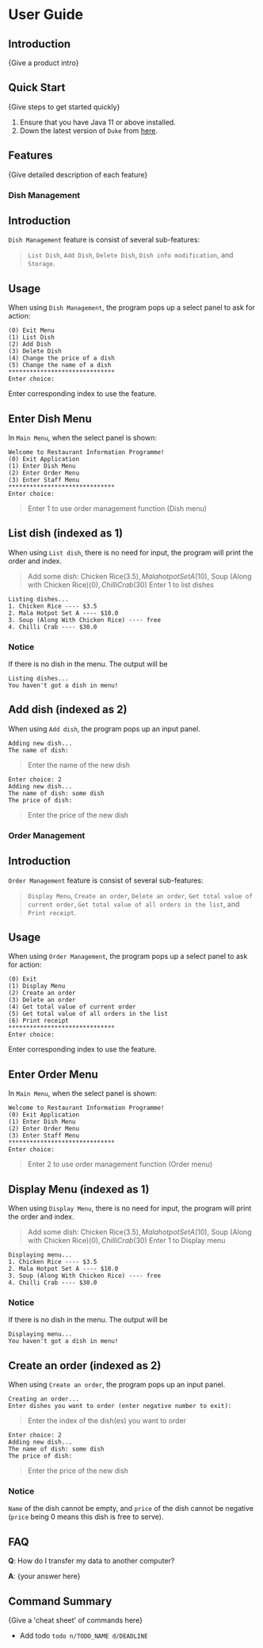 # User Guide

## Introduction

{Give a product intro}

## Quick Start

{Give steps to get started quickly}

1. Ensure that you have Java 11 or above installed.
1. Down the latest version of `Duke` from [here](http://link.to/duke).

## Features 

{Give detailed description of each feature}

### Dish Management

## Introduction
`Dish Management` feature is consist of several sub-features:
> `List Dish`, `Add Dish`, `Delete Dish`, `Dish info modification`, and `Storage`.

## Usage
When using `Dish Management`, the program pops up a select panel to ask for action:
```aidl
(0) Exit Menu
(1) List Dish
(2) Add Dish
(3) Delete Dish
(4) Change the price of a dish
(5) Change the name of a dish
******************************
Enter choice: 
```
Enter corresponding index to use the feature.

## Enter Dish Menu
In `Main Menu`, when the select panel is shown:
```
Welcome to Restaurant Information Programme!
(0) Exit Application
(1) Enter Dish Menu
(2) Enter Order Menu
(3) Enter Staff Menu
******************************
Enter choice: 
```
> Enter 1 to use order management function (Dish menu)

## List dish (indexed as 1)
When using `List dish`, there is no need for input, the program will print the order and index.
> Add some dish: Chicken Rice($3.5), Mala hotpot Set A($10), Soup (Along with Chicken Rice)($0), Chilli Crab($30)
> Enter 1 to list dishes
```aidl
Listing dishes...
1. Chicken Rice ---- $3.5
2. Mala Hotpot Set A ---- $10.0
3. Soup (Along With Chicken Rice) ---- free
4. Chilli Crab ---- $30.0
```

### Notice
If there is no dish in the menu. The output will be
```aidl
Listing dishes...
You haven't got a dish in menu!
```

## Add dish (indexed as 2)
When using `Add dish`, the program pops up an input panel.
```aidl
Adding new dish...
The name of dish: 
```
> Enter the name of the new dish
```aidl
Enter choice: 2
Adding new dish...
The name of dish: some dish
The price of dish: 
```
> Enter the price of the new dish

### Order Management

## Introduction
`Order Management` feature is consist of several sub-features:
> `Display Menu`, `Create an order`, `Delete an order`, `Get total value of current order`, `Get total value of all orders in the list`, and `Print receipt`.

## Usage
When using `Order Management`, the program pops up a select panel to ask for action:
```aidl
(0) Exit
(1) Display Menu
(2) Create an order
(3) Delete an order
(4) Get total value of current order
(5) Get total value of all orders in the list
(6) Print receipt
******************************
Enter choice: 
```
Enter corresponding index to use the feature.

## Enter Order Menu
In `Main Menu`, when the select panel is shown:
```
Welcome to Restaurant Information Programme!
(0) Exit Application
(1) Enter Dish Menu
(2) Enter Order Menu
(3) Enter Staff Menu
******************************
Enter choice: 
```
> Enter 2 to use order management function (Order menu)

## Display Menu (indexed as 1)
When using `Display Menu`, there is no need for input, the program will print the order and index.
> Add some dish: Chicken Rice($3.5), Mala hotpot Set A($10), Soup (Along with Chicken Rice)($0), Chilli Crab($30)
> Enter 1 to Display menu
```aidl
Displaying menu...
1. Chicken Rice ---- $3.5
2. Mala Hotpot Set A ---- $10.0
3. Soup (Along With Chicken Rice) ---- free
4. Chilli Crab ---- $30.0
```

### Notice
If there is no dish in the menu. The output will be
```aidl
Displaying menu...
You haven't got a dish in menu!
```

## Create an order (indexed as 2)
When using `Create an order`, the program pops up an input panel.
```aidl
Creating an order...
Enter dishes you want to order (enter negative number to exit):  
```
> Enter the index of the dish(es) you want to order
```aidl
Enter choice: 2
Adding new dish...
The name of dish: some dish
The price of dish: 
```
> Enter the price of the new dish





### Notice
`Name` of the dish cannot be empty, and `price` of the dish cannot be negative (`price` being 0 means this dish is free to serve).



## FAQ

**Q**: How do I transfer my data to another computer? 

**A**: {your answer here}

## Command Summary

{Give a 'cheat sheet' of commands here}

* Add todo `todo n/TODO_NAME d/DEADLINE`
